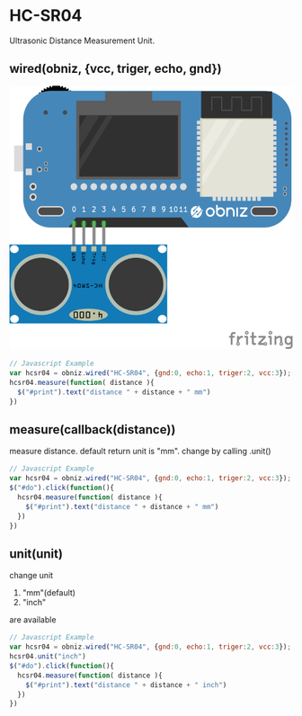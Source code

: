 # HC-SR04
Ultrasonic Distance Measurement Unit.


## wired(obniz, {vcc, triger, echo, gnd})

![photo of wired](./wired.png)
```javascript
// Javascript Example
var hcsr04 = obniz.wired("HC-SR04", {gnd:0, echo:1, triger:2, vcc:3});
hcsr04.measure(function( distance ){
  $("#print").text("distance " + distance + " mm")
})
```

## measure(callback(distance))
measure distance.
default return unit is "mm". change by calling .unit()
```javascript
// Javascript Example
var hcsr04 = obniz.wired("HC-SR04", {gnd:0, echo:1, triger:2, vcc:3});
$("#do").click(function(){
  hcsr04.measure(function( distance ){
    $("#print").text("distance " + distance + " mm")
  })
})
```

## unit(unit)
change unit

1. "mm"(default)
2. "inch"

are available

```javascript
// Javascript Example
var hcsr04 = obniz.wired("HC-SR04", {gnd:0, echo:1, triger:2, vcc:3});
hcsr04.unit("inch")
$("#do").click(function(){
  hcsr04.measure(function( distance ){
    $("#print").text("distance " + distance + " inch")
  })
})
```